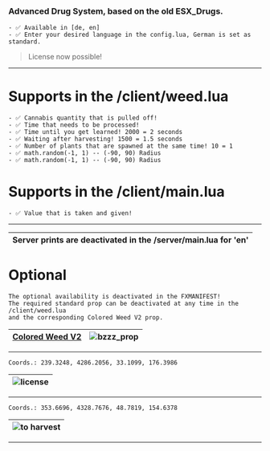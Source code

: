 

### Advanced Drug System, based on the old ESX_Drugs.
```yarn
- ✅ Available in [de, en]
- ✅ Enter your desired language in the config.lua, German is set as standard.
```
> License now possible!
---

# Supports in the /client/weed.lua
```yarn
- ✅ Cannabis quantity that is pulled off!
- ✅ Time that needs to be processed!
- ✅ Time until you get learned! 2000 = 2 seconds
- ✅ Waiting after harvesting! 1500 = 1.5 seconds
- ✅ Number of plants that are spawned at the same time! 10 = 1
- ✅ math.random(-1, 1) -- (-90, 90) Radius
- ✅ math.random(-1, 1) -- (-90, 90) Radius
```

# Supports in the /client/main.lua
```yarn
- ✅ Value that is taken and given!
```
---

|Server prints are deactivated in the /server/main.lua for 'en' |
|---|

# Optional
```yarn
The optional availability is deactivated in the FXMANIFEST! 
The required standard prop can be deactivated at any time in the /client/weed.lua
and the corresponding Colored Weed V2 prop.
```

|[Colored Weed V2](https://bzzz.tebex.io/package/5954200)|![bzzz_prop](https://github.com/user-attachments/assets/1bb62823-2bd6-433a-a937-661f00995bbc)|
|---|---|
---

```yarn
Coords.: 239.3248, 4286.2056, 33.1099, 176.3986
```
|![license](https://github.com/user-attachments/assets/6b651b77-6529-442d-bfb6-a08b74ba528b)|
|---|
---

```yarn
Coords.: 353.6696, 4328.7676, 48.7819, 154.6378
```
|![to harvest](https://github.com/user-attachments/assets/1bb62823-2bd6-433a-a937-661f00995bbc)|
|---|
---
